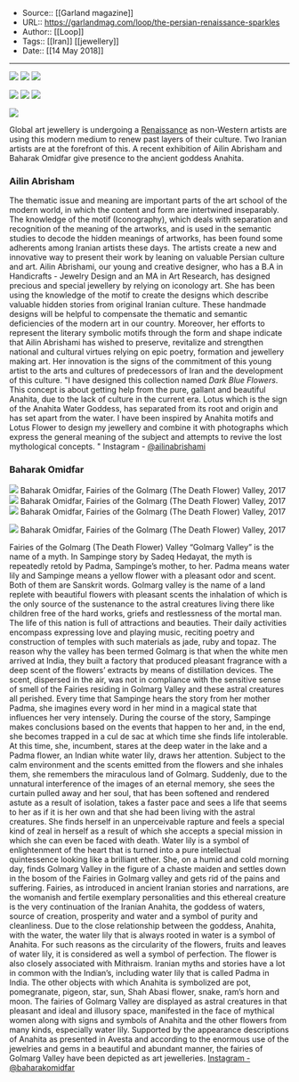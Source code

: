 ﻿
  * Source:: [[Garland magazine]]
  * URL:: https://garlandmag.com/loop/the-persian-renaissance-sparkles
  * Author:: [[Loop]]
  * Tags:: [[Iran]] [[jewellery]]
  * Date:: [[14 May 2018]]


* * *
[![](https://garlandmag.com/wp-content/uploads/2018/05/photo5958453643965475496.jpg)](https://garlandmag.com/wp-content/uploads/2018/05/photo5958453643965475496.jpg)
[![](https://garlandmag.com/wp-content/uploads/2018/05/photo5958453643965475499.jpg)](https://garlandmag.com/wp-content/uploads/2018/05/photo5958453643965475499.jpg)
[![](https://garlandmag.com/wp-content/uploads/2018/05/photo5958453643965475500.jpg)](https://garlandmag.com/wp-content/uploads/2018/05/photo5958453643965475500.jpg)
  

[![](https://garlandmag.com/wp-content/uploads/2018/05/photo5958453643965475502.jpg)](https://garlandmag.com/wp-content/uploads/2018/05/photo5958453643965475502.jpg)
[![](https://garlandmag.com/wp-content/uploads/2018/05/photo5958453643965475503.jpg)](https://garlandmag.com/wp-content/uploads/2018/05/photo5958453643965475503.jpg)
[![](https://garlandmag.com/wp-content/uploads/2018/05/photo5958453643965475506.jpg)](https://garlandmag.com/wp-content/uploads/2018/05/photo5958453643965475506.jpg)
  

[![](https://garlandmag.com/wp-content/uploads/2018/05/photo5998841012451126315.jpg)](https://garlandmag.com/wp-content/uploads/2018/05/photo5998841012451126315.jpg)
  

Global art jewellery is undergoing a [Renaissance](https://artjewelryforum.org/traditions-at-hand) as non-Western artists are using this modern medium to renew past layers of their culture. Two Iranian artists are at the forefront of this. A recent exhibition of Ailin Abrisham and Baharak Omidfar give presence to the ancient goddess Anahita. 
### Ailin Abrisham
The thematic issue and meaning are important parts of the art school of the modern world, in which the content and form are intertwined inseparably. The knowledge of the motif (Iconography), which deals with separation and recognition of the meaning of the artworks, and is used in the semantic studies to decode the hidden meanings of artworks, has been found some adherents among Iranian artists these days. The artists create a new and innovative way to present their work by leaning on valuable Persian culture and art.
Ailin Abrishami, our young and creative designer, who has a B.A in Handicrafts - Jewelry Design and an MA in Art Research, has designed precious and special jewellery by relying on iconology art. She has been using the knowledge of the motif to create the designs which describe valuable hidden stories from original Iranian culture. These handmade designs will be helpful to compensate the thematic and semantic deficiencies of the modern art in our country. Moreover, her efforts to represent the literary symbolic motifs through the form and shape indicate that Ailin Abrishami has wished to preserve, revitalize and strengthen national and cultural virtues relying on epic poetry, formation and jewellery making art. Her innovation is the signs of the commitment of this young artist to the arts and cultures of predecessors of Iran and the development of this culture. "I have designed this collection named _Dark Blue Flowers_. This concept is about getting help from the pure, gallant and beautiful Anahita, due to the lack of culture in the current era. Lotus which is the sign of the Anahita Water Goddess, has separated from its root and origin and has set apart from the water. I have been inspired by Anahita motifs and Lotus Flower to design my jewellery and combine it with photographs which express the general meaning of the subject and attempts to revive the lost mythological concepts. "
Instagram - [@ailinabrishami](https://www.instagram.com/ailinabrishami/)
### Baharak Omidfar
[![](https://garlandmag.com/wp-content/uploads/2018/04/IMG_7526.jpg)](https://garlandmag.com/wp-content/uploads/2018/04/IMG_7526.jpg)
     Baharak Omidfar, Fairies of the Golmarg (The Death Flower) Valley, 2017
[![](https://garlandmag.com/wp-content/uploads/2018/04/IMG_7522.jpg)](https://garlandmag.com/wp-content/uploads/2018/04/IMG_7522.jpg)
     Baharak Omidfar, Fairies of the Golmarg (The Death Flower) Valley, 2017
[![](https://garlandmag.com/wp-content/uploads/2018/04/2f70a446-575d-4dba-8c42-3669012d9e53.jpg)](https://garlandmag.com/wp-content/uploads/2018/04/2f70a446-575d-4dba-8c42-3669012d9e53.jpg)
     Baharak Omidfar, Fairies of the Golmarg (The Death Flower) Valley, 2017
  

[![](https://garlandmag.com/wp-content/uploads/2018/04/IMG_7528.jpg)](https://garlandmag.com/wp-content/uploads/2018/04/IMG_7528.jpg)
     Baharak Omidfar, Fairies of the Golmarg (The Death Flower) Valley, 2017
  

Fairies of the Golmarg (The Death Flower) Valley
“Golmarg Valley” is the name of a myth. In Sampinge story by Sadeq Hedayat, the myth is repeatedly retold by Padma, Sampinge’s mother, to her. Padma means water lily and Sampinge means a yellow flower with a pleasant odor and scent. Both of them are Sanskrit words.
Golmarg valley is the name of a land replete with beautiful flowers with pleasant scents the inhalation of which is the only source of the sustenance to the astral creatures living there like children free of the hard works, griefs and restlessness of the mortal man. The life of this nation is full of attractions and beauties. Their daily activities encompass expressing love and playing music, reciting poetry and construction of temples with such materials as jade, ruby and topaz.
The reason why the valley has been termed Golmarg is that when the white men arrived at India, they built a factory that produced pleasant fragrance with a deep scent of the flowers’ extracts by means of distillation devices. The scent, dispersed in the air, was not in compliance with the sensitive sense of smell of the Fairies residing in Golmarg Valley and these astral creatures all perished.
Every time that Sampinge hears the story from her mother Padma, she imagines every word in her mind in a magical state that influences her very intensely. During the course of the story, Sampinge makes conclusions based on the events that happen to her and, in the end, she becomes trapped in a cul de sac at which time she finds life intolerable.
At this time, she, incumbent, stares at the deep water in the lake and a Padma flower, an Indian white water lily, draws her attention. Subject to the calm environment and the scents emitted from the flowers and she inhales them, she remembers the miraculous land of Golmarg. Suddenly, due to the unnatural interference of the images of an eternal memory, she sees the curtain pulled away and her soul, that has been softened and rendered astute as a result of isolation, takes a faster pace and sees a life that seems to her as if it is her own and that she had been living with the astral creatures.
She finds herself in an unperceivable rapture and feels a special kind of zeal in herself as a result of which she accepts a special mission in which she can even be faced with death. Water lily is a symbol of enlightenment of the heart that is turned into a pure intellectual quintessence looking like a brilliant ether. She, on a humid and cold morning day, finds Golmarg Valley in the figure of a chaste maiden and settles down in the bosom of the Fairies in Golmarg valley and gets rid of the pains and suffering.
Fairies, as introduced in ancient Iranian stories and narrations, are the womanish and fertile exemplary personalities and this ethereal creature is the very continuation of the Iranian Anahita, the goddess of waters, source of creation, prosperity and water and a symbol of purity and cleanliness. Due to the close relationship between the goddess, Anahita, with the water, the water lily that is always rooted in water is a symbol of Anahita.
For such reasons as the circularity of the flowers, fruits and leaves of water lily, it is considered as well a symbol of perfection. The flower is also closely associated with Mithraism. Iranian myths and stories have a lot in common with the Indian’s, including water lily that is called Padma in India. The other objects with which Anahita is symbolized are pot, pomegranate, pigeon, star, sun, Shah Abasi flower, snake, ram’s horn and moon.
The fairies of Golmarg Valley are displayed as astral creatures in that pleasant and ideal and illusory space, manifested in the face of mythical women along with signs and symbols of Anahita and the other flowers from many kinds, especially water lily. Supported by the appearance descriptions of Anahita as presented in Avesta and according to the enormous use of the jewelries and gems in a beautiful and abundant manner, the fairies of Golmarg Valley have been depicted as art jewelleries.
[Instagram - @baharakomidfar](https://www.instagram.com/baharakomidfar/)
